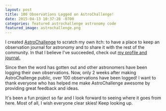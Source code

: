 ```yaml
---
layout: post
title: 100 Observations Logged on AstroChallenge!
date: 2015-04-13 10:37:28 -0700
categories: featured astrochallenge astronomy code
featured_image: astrochallenge.png
---
```


I created [AstroChallenge](http://astrochallenge.com) to scratch my own itch: to have a place to keep an observation journal for astronomy and to share it with the rest of the community. In that I believe I've succeeded, check out [my profile and journal.](http://astrochallenge.com/accounts/profile/Austin/)

Since then the word has gotten out and other astronomers have been logging their own observations. Now, only 2 weeks after making AstroChallenge public, over 100 observations have been logged! I want to thank everyone who has helped me make AstroChallenge awesome by providing great feedback and ideas.

It's been a fun project so far and I look forward to seeing where it goes from here. Most of all, I wish everyone clear skies! Keep looking up.
